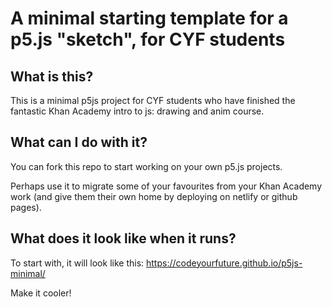 # A minimal starting template for a p5.js "sketch", for CYF students

## What is this?

This is a minimal p5js project for CYF students who have finished the fantastic Khan Academy intro to js: drawing and anim course.

## What can I do with it?

You can fork this repo to start working on your own p5.js projects.

Perhaps use it to migrate some of your favourites from your Khan Academy work (and give them their own home by deploying on netlify or github pages).

## What does it look like when it runs?

To start with, it will look like this: https://codeyourfuture.github.io/p5js-minimal/

Make it cooler!
